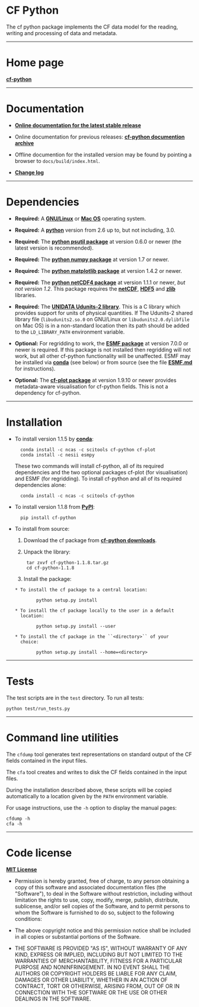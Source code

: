 CF Python
=========

The cf python package implements the CF data model for the reading,
writing and processing of data and metadata.

----------------------------------------------------------------------

Home page
=========

[**cf-python**](http://cfpython.bitbucket.org)

----------------------------------------------------------------------

Documentation
=============

* [**Online documentation for the latest stable
  release**](http://cfpython.bitbucket.org/docs/latest/ "cf-python
  documentation")

* Online documentation for previous releases: [**cf-python documention
  archive**](http://cfpython.bitbucket.org/docs/archive.html)

* Offline documention for the installed version may be found by
  pointing a browser to ``docs/build/index.html``.

* [**Change log**](https://bitbucket.org/cfpython/cf-python/src/master/Changelog.md)

----------------------------------------------------------------------

Dependencies
============

* **Required:** A
  [**GNU/Linux**](http://www.gnu.org/gnu/linux-and-gnu.html) or [**Mac
  OS**](http://en.wikipedia.org/wiki/Mac_OS) operating system.

* **Required:** A [**python**](http://www.python.org) version from 2.6 up
  to, but not including, 3.0.
 
* **Required:** The [**python psutil
  package**](https://pypi.python.org/pypi/psutil) at version 0.6.0 or
  newer (the latest version is recommended).

* **Required:** The [**python numpy
  package**](https://pypi.python.org/pypi/numpy) at version 1.7 or
  newer.

* **Required:** The [**python matplotlib
  package**](https://pypi.python.org/pypi/matplotlib) at version 1.4.2
  or newer.

* **Required:** The [**python netCDF4
  package**](https://pypi.python.org/pypi/netCDF4) at version 1.1.1 or
  newer, *but not version 1.2*. This package requires the
  [**netCDF**](http://www.unidata.ucar.edu/software/netcdf),
  [**HDF5**](http://www.hdfgroup.org/HDF5) and
  [**zlib**](ftp://ftp.unidata.ucar.edu/pub/netcdf/netcdf-4)
  libraries.

* **Required:** The [**UNIDATA Udunits-2
  library**](http://www.unidata.ucar.edu/software/udunits). This is a
  C library which provides support for units of physical
  quantities. If The Udunits-2 shared library file
  (``libudunits2.so.0`` on GNU/Linux or ``libudunits2.0.dylibfile`` on
  Mac OS) is in a non-standard location then its path should be added
  to the ``LD_LIBRARY_PATH`` environment variable.

* **Optional:** For regridding to work, the [**ESMF
  package**](https://www.earthsystemcog.org/projects/esmf) at version
  7.0.0 or newer is required. If this package is not installed then
  regridding will not work, but all other cf-python functionality will
  be unaffected. ESMF may be installed via
  [**conda**](http://conda.pydata.org/docs) (see below) or from source
  (see the file [**ESMF.md**](ESMF.md) for instructions).

* **Optional:** The [**cf-plot
  package**](https://pypi.python.org/pypi/cf-plot) at version 1.9.10
  or newer provides metadata-aware visualisation for cf-python
  fields. This is not a dependency for cf-python.

----------------------------------------------------------------------

Installation
============

* To install version 1.1.5 by [**conda**](http://conda.pydata.org/docs):

        conda install -c ncas -c scitools cf-python cf-plot  
        conda install -c nesii esmpy

    These two commands will install cf-python, all of its required
    dependencies and the two optional packages cf-plot (for
    visualisation) and ESMF (for regridding). To install cf-python and
    all of its required dependencies alone:

        conda install -c ncas -c scitools cf-python 

* To install version 1.1.8 from
  [**PyPI**](https://pypi.python.org/pypi/cf-python):

        pip install cf-python

* To install from source:

    1. Download the cf package from [**cf-python
       downloads**](https://bitbucket.org/cfpython/cf-python/downloads).
    
    2. Unpack the library:
    
            tar zxvf cf-python-1.1.8.tar.gz
            cd cf-python-1.1.8
  
    3. Install the package:
            
      * To install the cf package to a central location:
         
              python setup.py install
         
      * To install the cf package locally to the user in a default
        location:
  
              python setup.py install --user
        
      * To install the cf package in the ``<directory>`` of your
        choice:
        
              python setup.py install --home=<directory>

----------------------------------------------------------------------

Tests
=====

The test scripts are in the ``test`` directory. To run all tests:

    python test/run_tests.py


----------------------------------------------------------------------

Command line utilities
======================

The ``cfdump`` tool generates text representations on standard output
of the CF fields contained in the input files. 

The ``cfa`` tool creates and writes to disk the CF fields contained in
the input files.

During the installation described above, these scripts will be copied
automatically to a location given by the ``PATH`` environment
variable.

For usage instructions, use the ``-h`` option to display the manual
pages:

    cfdump -h
    cfa -h

----------------------------------------------------------------------

Code license
============

[**MIT License**](http://opensource.org/licenses/mit-license.php)

  * Permission is hereby granted, free of charge, to any person
    obtaining a copy of this software and associated documentation
    files (the "Software"), to deal in the Software without
    restriction, including without limitation the rights to use, copy,
    modify, merge, publish, distribute, sublicense, and/or sell copies
    of the Software, and to permit persons to whom the Software is
    furnished to do so, subject to the following conditions:

  * The above copyright notice and this permission notice shall be
    included in all copies or substantial portions of the Software.

  * THE SOFTWARE IS PROVIDED "AS IS", WITHOUT WARRANTY OF ANY KIND,
    EXPRESS OR IMPLIED, INCLUDING BUT NOT LIMITED TO THE WARRANTIES OF
    MERCHANTABILITY, FITNESS FOR A PARTICULAR PURPOSE AND
    NONINFRINGEMENT. IN NO EVENT SHALL THE AUTHORS OR COPYRIGHT
    HOLDERS BE LIABLE FOR ANY CLAIM, DAMAGES OR OTHER LIABILITY,
    WHETHER IN AN ACTION OF CONTRACT, TORT OR OTHERWISE, ARISING FROM,
    OUT OF OR IN CONNECTION WITH THE SOFTWARE OR THE USE OR OTHER
    DEALINGS IN THE SOFTWARE.
